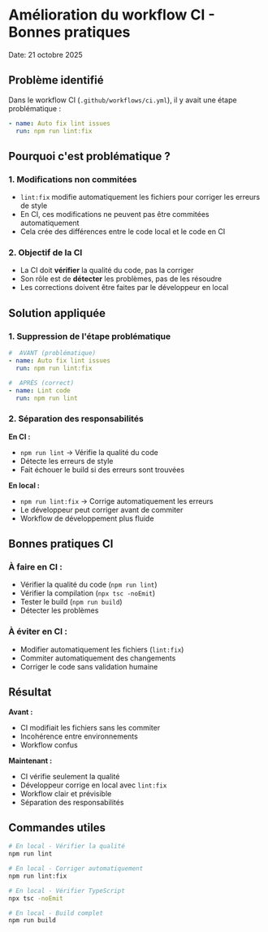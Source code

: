 # Amélioration du workflow CI - Bonnes pratiques

Date: 21 octobre 2025

## Problème identifié

Dans le workflow CI (`.github/workflows/ci.yml`), il y avait une étape problématique :

```yaml
- name: Auto fix lint issues
  run: npm run lint:fix
```

## Pourquoi c'est problématique ?

### 1. **Modifications non commitées**
- `lint:fix` modifie automatiquement les fichiers pour corriger les erreurs de style
- En CI, ces modifications ne peuvent pas être commitées automatiquement
- Cela crée des différences entre le code local et le code en CI

### 2. **Objectif de la CI**
- La CI doit **vérifier** la qualité du code, pas la corriger
- Son rôle est de **détecter** les problèmes, pas de les résoudre
- Les corrections doivent être faites par le développeur en local


## Solution appliquée

### 1. **Suppression de l'étape problématique**
```yaml
#  AVANT (problématique)
- name: Auto fix lint issues
  run: npm run lint:fix

#  APRÈS (correct)
- name: Lint code
  run: npm run lint
```

### 2. **Séparation des responsabilités**

**En CI :**
- `npm run lint` → Vérifie la qualité du code
- Détecte les erreurs de style
- Fait échouer le build si des erreurs sont trouvées

**En local :**
- `npm run lint:fix` → Corrige automatiquement les erreurs
- Le développeur peut corriger avant de commiter
- Workflow de développement plus fluide

## Bonnes pratiques CI

###  **À faire en CI :**
- Vérifier la qualité du code (`npm run lint`)
- Vérifier la compilation (`npx tsc -noEmit`)
- Tester le build (`npm run build`)
- Détecter les problèmes

###  **À éviter en CI :**
- Modifier automatiquement les fichiers (`lint:fix`)
- Commiter automatiquement des changements
- Corriger le code sans validation humaine

## Résultat

**Avant :**
- CI modifiait les fichiers sans les commiter
- Incohérence entre environnements
- Workflow confus

**Maintenant :**
- CI vérifie seulement la qualité
- Développeur corrige en local avec `lint:fix`
- Workflow clair et prévisible
- Séparation des responsabilités

## Commandes utiles

```bash
# En local - Vérifier la qualité
npm run lint

# En local - Corriger automatiquement
npm run lint:fix

# En local - Vérifier TypeScript
npx tsc -noEmit

# En local - Build complet
npm run build
```
